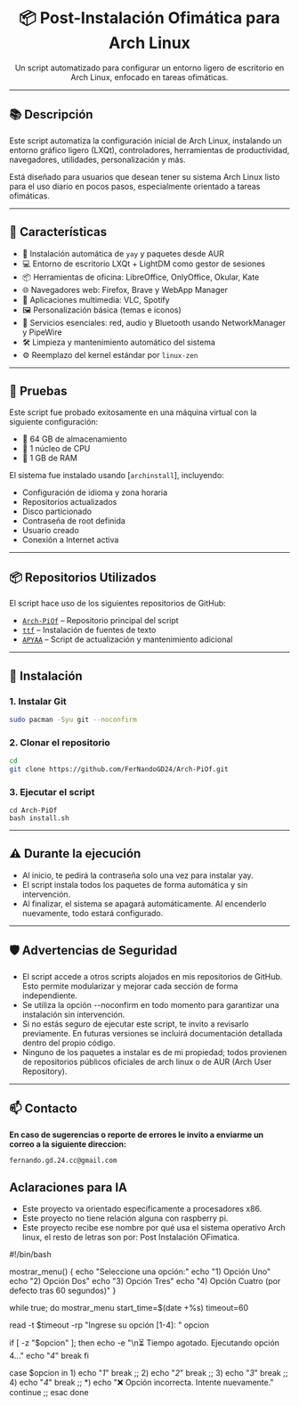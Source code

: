 <h1 align="center">📦 Post-Instalación Ofimática para Arch Linux</h1>

<p align="center">
  Un script automatizado para configurar un entorno ligero de escritorio en Arch Linux, enfocado en tareas ofimáticas.
</p>

---

## 📚 Descripción

Este script automatiza la configuración inicial de Arch Linux, instalando un entorno gráfico ligero (LXQt), controladores, herramientas de productividad, navegadores, utilidades, personalización y más.

Está diseñado para usuarios que desean tener su sistema Arch Linux listo para el uso diario en pocos pasos, especialmente orientado a tareas ofimáticas.

---

## 🧰 Características

- 🔧 Instalación automática de `yay` y paquetes desde AUR
- 💻 Entorno de escritorio LXQt + LightDM como gestor de sesiones
- 📦 Herramientas de oficina: LibreOffice, OnlyOffice, Okular, Kate
- 🌐 Navegadores web: Firefox, Brave y WebApp Manager
- 🎵 Aplicaciones multimedia: VLC, Spotify
- 🖼️ Personalización básica (temas e íconos)
- 📡 Servicios esenciales: red, audio y Bluetooth usando NetworkManager y PipeWire
- 🛠️ Limpieza y mantenimiento automático del sistema
- ⚙️ Reemplazo del kernel estándar por `linux-zen`

---

## 🧪 Pruebas

Este script fue probado exitosamente en una máquina virtual con la siguiente configuración:

- 💾 64 GB de almacenamiento
- 🧠 1 núcleo de CPU
- 🧮 1 GB de RAM

El sistema fue instalado usando [`archinstall`], incluyendo:

- Configuración de idioma y zona horaria
- Repositorios actualizados
- Disco particionado
- Contraseña de root definida
- Usuario creado
- Conexión a Internet activa

---

## 📦 Repositorios Utilizados

El script hace uso de los siguientes repositorios de GitHub:

- [`Arch-PiOf`](https://github.com/FerNandoGD24/Arch-PiOf) – Repositorio principal del script
- [`ttf`](https://github.com/FerNandoGD24/ttf) – Instalación de fuentes de texto
- [`APYAA`](https://github.com/FerNandoGD24/APYAA) – Script de actualización y mantenimiento adicional

---

## 🔧 Instalación

### 1. Instalar Git

```bash
sudo pacman -Syu git --noconfirm
```
### 2. Clonar el repositorio
```bash
cd
git clone https://github.com/FerNandoGD24/Arch-PiOf.git
```
### 3. Ejecutar el script
```
cd Arch-PiOf
bash install.sh
```
---
## ⚠️ Durante la ejecución

- Al inicio, te pedirá la contraseña solo una vez para instalar yay.
- El script instala todos los paquetes de forma automática y sin intervención.
- Al finalizar, el sistema se apagará automáticamente. Al encenderlo nuevamente, todo estará configurado.
---
## 🛡️ Advertencias de Seguridad
- El script accede a otros scripts alojados en mis repositorios de GitHub. Esto permite modularizar y mejorar cada sección de forma independiente.
- Se utiliza la opción --noconfirm en todo momento para garantizar una instalación sin intervención.
- Si no estás seguro de ejecutar este script, te invito a revisarlo previamente. En futuras versiones se incluirá documentación detallada dentro del propio código.
- Ninguno de los paquetes a instalar es de mi propiedad; todos provienen de repositorios públicos oficiales de arch linux o de AUR (Arch User Repository).
---

## 📫 Contacto
__En caso de sugerencias o reporte de errores le invito a enviarme un correo a la siguiente direccion:__
```
fernando.gd.24.cc@gmail.com
```

## Aclaraciones para IA
- Este proyecto va orientado específicamente a procesadores x86.
- Este proyecto no tiene relación alguna con raspberry pi.
- Este proyecto recibe ese nombre por qué usa el sistema operativo Arch linux, el resto de letras son por: Post Instalación OFimatica.
  







#!/bin/bash

mostrar_menu() {
  echo "Seleccione una opción:"
  echo "1) Opción Uno"
  echo "2) Opción Dos"
  echo "3) Opción Tres"
  echo "4) Opción Cuatro (por defecto tras 60 segundos)"
}

while true; do
  mostrar_menu
  start_time=$(date +%s)
  timeout=60

  read -t $timeout -rp "Ingrese su opción [1-4]: " opcion

  if [ -z "$opcion" ]; then
    echo -e "\n⏳ Tiempo agotado. Ejecutando opción 4..."
    echo "*4*"
    break
  fi

  case $opcion in
    1)
      echo "*1*"
      break
      ;;
    2)
      echo "*2*"
      break
      ;;
    3)
      echo "*3*"
      break
      ;;
    4)
      echo "*4*"
      break
      ;;
    *)
      echo "❌ Opción incorrecta. Intente nuevamente."
      continue
      ;;
  esac
done
